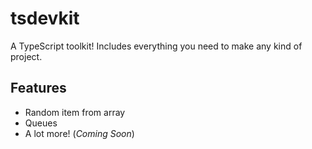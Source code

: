 # tsdevkit

A TypeScript toolkit! Includes everything you need to make any kind of project.

## Features

* Random item from array
* Queues
* A lot more! (*Coming Soon*)